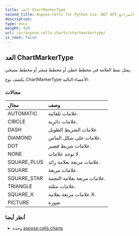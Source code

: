 ```yaml
---
title: العد ChartMarkerType
second_title: Aspose.Cells for Python via .NET API المراجع
description:
type: docs
weight: 420
url: /ar/aspose.cells.charts/chartmarkertype/
is_root: false
---
```

##  العد ChartMarkerType
يمثل نمط العلامة في مخطط خطي أو مخطط مبعثر أو مخطط نسيجي.



يكشف نوع ChartMarkerType الأعضاء التالية:

###  مجالات
| مجال| وصف|
| :- | :- |
| AUTOMATIC | علامات تلقائية.|
| CIRCLE | علامات دائرية.|
| DASH | علامات الشريط الطويل|
| DIAMOND | علامات على شكل الماس.|
| DOT | علامات شريط قصير.|
| NONE | لا توجد علامات.|
| SQUARE_PLUS | علامات مربعة بعلامة زائد.|
| SQUARE | علامات مربعة.|
| SQUARE_STAR | علامات مربعة بعلامة النجمة.|
| TRIANGLE | علامات مثلثة.|
| SQUARE_X | علامات مربعة بعلامة X.|
| PICTURE | صورة|



###  أنظر أيضا
* وحدة [aspose.cells.charts](..)
